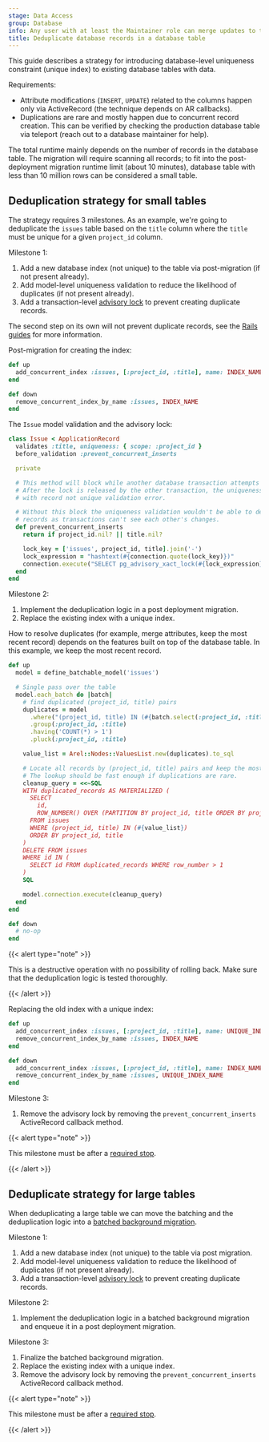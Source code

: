 ```yaml
---
stage: Data Access
group: Database
info: Any user with at least the Maintainer role can merge updates to this content. For details, see https://docs.gitlab.com/ee/development/development_processes.html#development-guidelines-review.
title: Deduplicate database records in a database table
---
```


This guide describes a strategy for introducing database-level uniqueness constraint (unique index) to existing database tables with data.

Requirements:

- Attribute modifications (`INSERT`, `UPDATE`) related to the columns happen only via ActiveRecord (the technique depends on AR callbacks).
- Duplications are rare and mostly happen due to concurrent record creation. This can be verified by checking the production database table via teleport (reach out to a database maintainer for help).

The total runtime mainly depends on the number of records in the database table. The migration will require scanning all records; to fit into the
post-deployment migration runtime limit (about 10 minutes), database table with less than 10 million rows can be considered a small table.

## Deduplication strategy for small tables

The strategy requires 3 milestones. As an example, we're going to deduplicate the `issues` table based on the `title` column where the `title` must be unique for a given `project_id` column.

Milestone 1:

1. Add a new database index (not unique) to the table via post-migration (if not present already).
1. Add model-level uniqueness validation to reduce the likelihood of duplicates (if not present already).
1. Add a transaction-level [advisory lock](https://www.postgresql.org/docs/16/explicit-locking.html#ADVISORY-LOCKS) to prevent creating duplicate records.

The second step on its own will not prevent duplicate records, see the [Rails guides](https://guides.rubyonrails.org/active_record_validations.html#uniqueness) for more information.

Post-migration for creating the index:

```ruby
def up
  add_concurrent_index :issues, [:project_id, :title], name: INDEX_NAME
end

def down
  remove_concurrent_index_by_name :issues, INDEX_NAME
end
```

The `Issue` model validation and the advisory lock:

```ruby
class Issue < ApplicationRecord
  validates :title, uniqueness: { scope: :project_id }
  before_validation :prevent_concurrent_inserts

  private

  # This method will block while another database transaction attempts to insert the same data.
  # After the lock is released by the other transaction, the uniqueness validation may fail
  # with record not unique validation error.

  # Without this block the uniqueness validation wouldn't be able to detect duplicated
  # records as transactions can't see each other's changes.
  def prevent_concurrent_inserts
    return if project_id.nil? || title.nil?

    lock_key = ['issues', project_id, title].join('-')
    lock_expression = "hashtext(#{connection.quote(lock_key)})"
    connection.execute("SELECT pg_advisory_xact_lock(#{lock_expression})")
  end
end
```

Milestone 2:

1. Implement the deduplication logic in a post deployment migration.
1. Replace the existing index with a unique index.

How to resolve duplicates (for example, merge attributes, keep the most recent record) depends on the features built on top of the database table. In this example, we keep the most recent record.

```ruby
def up
  model = define_batchable_model('issues')

  # Single pass over the table
  model.each_batch do |batch|
    # find duplicated (project_id, title) pairs
    duplicates = model
      .where("(project_id, title) IN (#{batch.select(:project_id, :title).to_sql})")
      .group(:project_id, :title)
      .having('COUNT(*) > 1')
      .pluck(:project_id, :title)

    value_list = Arel::Nodes::ValuesList.new(duplicates).to_sql

    # Locate all records by (project_id, title) pairs and keep the most recent record.
    # The lookup should be fast enough if duplications are rare.
    cleanup_query = <<~SQL
    WITH duplicated_records AS MATERIALIZED (
      SELECT
        id,
        ROW_NUMBER() OVER (PARTITION BY project_id, title ORDER BY project_id, title, id DESC) AS row_number
      FROM issues
      WHERE (project_id, title) IN (#{value_list})
      ORDER BY project_id, title
    )
    DELETE FROM issues
    WHERE id IN (
      SELECT id FROM duplicated_records WHERE row_number > 1
    )
    SQL

    model.connection.execute(cleanup_query)
  end
end

def down
  # no-op
end
```

{{< alert type="note" >}}

This is a destructive operation with no possibility of rolling back. Make sure that the deduplication logic is tested thoroughly.

{{< /alert >}}

Replacing the old index with a unique index:

```ruby
def up
  add_concurrent_index :issues, [:project_id, :title], name: UNIQUE_INDEX_NAME, unique: true
  remove_concurrent_index_by_name :issues, INDEX_NAME
end

def down
  add_concurrent_index :issues, [:project_id, :title], name: INDEX_NAME
  remove_concurrent_index_by_name :issues, UNIQUE_INDEX_NAME
end
```

Milestone 3:

1. Remove the advisory lock by removing the `prevent_concurrent_inserts` ActiveRecord callback method.

{{< alert type="note" >}}

This milestone must be after a [required stop](required_stops.md).

{{< /alert >}}

## Deduplicate strategy for large tables

When deduplicating a large table we can move the batching and the deduplication logic into a [batched background migration](batched_background_migrations.md).

Milestone 1:

1. Add a new database index (not unique) to the table via post migration.
1. Add model-level uniqueness validation to reduce the likelihood of duplicates (if not present already).
1. Add a transaction-level [advisory lock](https://www.postgresql.org/docs/16/explicit-locking.html#ADVISORY-LOCKS) to prevent creating duplicate records.

Milestone 2:

1. Implement the deduplication logic in a batched background migration and enqueue it in a post deployment migration.

Milestone 3:

1. Finalize the batched background migration.
1. Replace the existing index with a unique index.
1. Remove the advisory lock by removing the `prevent_concurrent_inserts` ActiveRecord callback method.

{{< alert type="note" >}}

This milestone must be after a [required stop](required_stops.md).

{{< /alert >}}
